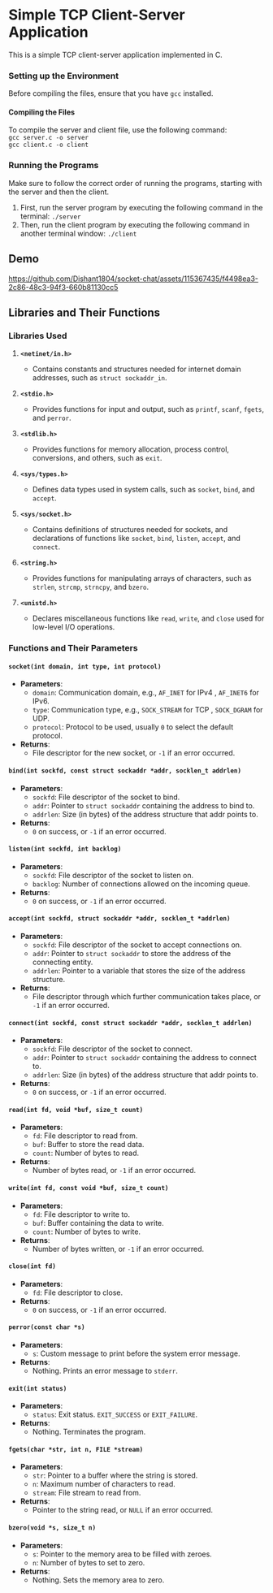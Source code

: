 # Simple TCP Client-Server Application

This is a simple TCP client-server application implemented in C.


### Setting up the Environment

Before compiling the files, ensure that you have `gcc` installed. 

#### Compiling the Files

To compile the server and  client file, use the following command:</br>
`gcc server.c -o server`</br>
`gcc client.c -o client`

### Running the Programs

Make sure to follow the correct order of running the programs, starting with the server and then the client.
 1. First, run the server program by executing the following command in the terminal:
	`./server`	
2. Then, run the client program by executing the following command in another terminal window:
	`./client`

## Demo



https://github.com/Dishant1804/socket-chat/assets/115367435/f4498ea3-2c86-48c3-94f3-660b81130cc5



## Libraries and Their Functions

### Libraries Used

1. **`<netinet/in.h>`**
   - Contains constants and structures needed for internet domain addresses, such as `struct sockaddr_in`.
   
2. **`<stdio.h>`**
   - Provides functions for input and output, such as `printf`, `scanf`, `fgets`, and `perror`.
   
3. **`<stdlib.h>`**
   - Provides functions for memory allocation, process control, conversions, and others, such as `exit`.
   
4. **`<sys/types.h>`**
   - Defines data types used in system calls, such as `socket`, `bind`, and `accept`.
   
5. **`<sys/socket.h>`**
   - Contains definitions of structures needed for sockets, and declarations of functions like `socket`, `bind`, `listen`, `accept`, and `connect`.
   
6. **`<string.h>`**
   - Provides functions for manipulating arrays of characters, such as `strlen`, `strcmp`, `strncpy`, and `bzero`.
   
7. **`<unistd.h>`**
   - Declares miscellaneous functions like `read`, `write`, and `close` used for low-level I/O operations.

### Functions and Their Parameters

#### `socket(int domain, int type, int protocol)`
- **Parameters**:
  - `domain`: Communication domain, e.g., `AF_INET` for IPv4 , `AF_INET6` for IPv6.
  - `type`: Communication type, e.g., `SOCK_STREAM` for TCP , `SOCK_DGRAM` for UDP.
  - `protocol`: Protocol to be used, usually `0` to select the default protocol.
- **Returns**:
  - File descriptor for the new socket, or `-1` if an error occurred.

#### `bind(int sockfd, const struct sockaddr *addr, socklen_t addrlen)`
- **Parameters**:
  - `sockfd`: File descriptor of the socket to bind.
  - `addr`: Pointer to `struct sockaddr` containing the address to bind to.
  - `addrlen`: Size (in bytes) of the address structure that addr points to.
- **Returns**:
  - `0` on success, or `-1` if an error occurred.

#### `listen(int sockfd, int backlog)`
- **Parameters**:
  - `sockfd`: File descriptor of the socket to listen on.
  - `backlog`: Number of connections allowed on the incoming queue.
- **Returns**:
  - `0` on success, or `-1` if an error occurred.

#### `accept(int sockfd, struct sockaddr *addr, socklen_t *addrlen)`
- **Parameters**:
  - `sockfd`: File descriptor of the socket to accept connections on.
  - `addr`: Pointer to `struct sockaddr` to store the address of the connecting entity.
  - `addrlen`: Pointer to a variable that stores the size of the address structure.
- **Returns**:
  - File descriptor through which further communication takes place, or `-1` if an error occurred.

#### `connect(int sockfd, const struct sockaddr *addr, socklen_t addrlen)`
- **Parameters**:
  - `sockfd`: File descriptor of the socket to connect.
  - `addr`: Pointer to `struct sockaddr` containing the address to connect to.
  - `addrlen`: Size (in bytes) of the address structure that addr points to.
- **Returns**:
  - `0` on success, or `-1` if an error occurred.

#### `read(int fd, void *buf, size_t count)`
- **Parameters**:
  - `fd`: File descriptor to read from.
  - `buf`: Buffer to store the read data.
  - `count`: Number of bytes to read.
- **Returns**:
  - Number of bytes read, or `-1` if an error occurred.

#### `write(int fd, const void *buf, size_t count)`
- **Parameters**:
  - `fd`: File descriptor to write to.
  - `buf`: Buffer containing the data to write.
  - `count`: Number of bytes to write.
- **Returns**:
  - Number of bytes written, or `-1` if an error occurred.

#### `close(int fd)`
- **Parameters**:
  - `fd`: File descriptor to close.
- **Returns**:
  - `0` on success, or `-1` if an error occurred.

#### `perror(const char *s)`
- **Parameters**:
  - `s`: Custom message to print before the system error message.
- **Returns**:
  - Nothing. Prints an error message to `stderr`.

#### `exit(int status)`
- **Parameters**:
  - `status`: Exit status. `EXIT_SUCCESS` or `EXIT_FAILURE`.
- **Returns**:
  - Nothing. Terminates the program.

#### `fgets(char *str, int n, FILE *stream)`
- **Parameters**:
  - `str`: Pointer to a buffer where the string is stored.
  - `n`: Maximum number of characters to read.
  - `stream`: File stream to read from.
- **Returns**:
  - Pointer to the string read, or `NULL` if an error occurred.

#### `bzero(void *s, size_t n)`
- **Parameters**:
  - `s`: Pointer to the memory area to be filled with zeroes.
  - `n`: Number of bytes to set to zero.
- **Returns**:
  - Nothing. Sets the memory area to zero.
